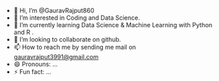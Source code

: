 - 👋 Hi, I’m @GauravRajput860
- 👀 I’m interested in Coding and Data Science.
- 🌱 I’m currently learning Data Science & Machine Learning with Python and R .
- 💞️ I’m looking to collaborate on github.
- 📫 How to reach me by sending me mail on gauravrajput3991@gmail.com
- 😄 Pronouns: ...
- ⚡ Fun fact: ...

<!---
GauravRajput860/GauravRajput860 is a ✨ special ✨ repository because its `README.md` (this file) appears on your GitHub profile.
You can click the Preview link to take a look at your changes.
--->

